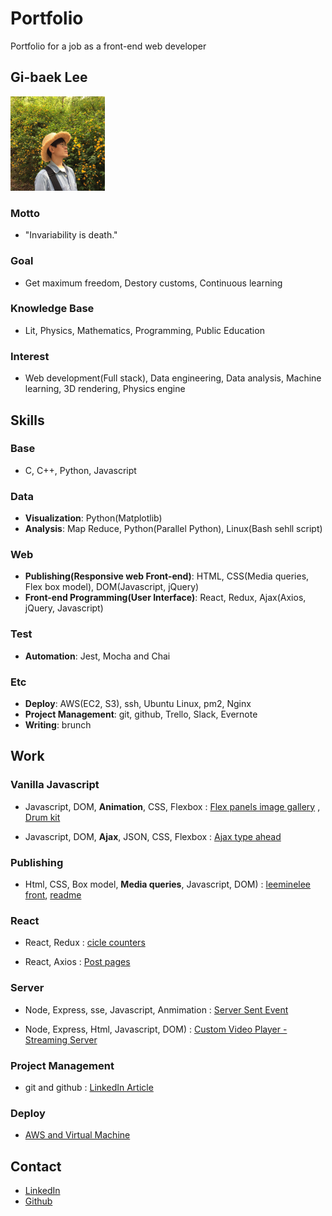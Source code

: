 # Portfolio
Portfolio for a job as a front-end web developer


## Gi-baek Lee

<img width="30%" src="./Gi-baek Lee.JPG">

### Motto
- "Invariability is death."

### Goal
- Get maximum freedom, Destory customs, Continuous learning

### Knowledge Base
- Lit, Physics, Mathematics, Programming, Public Education

### Interest
- Web development(Full stack), Data engineering, Data analysis, Machine learning, 3D rendering, Physics engine


## Skills

### Base
- C, C++, Python, Javascript

### Data
- <b>Visualization</b>: Python(Matplotlib)
- <b>Analysis</b>: Map Reduce, Python(Parallel Python), Linux(Bash sehll script)

### Web
- <b>Publishing(Responsive web Front-end)</b>: HTML, CSS(Media queries, Flex box model), DOM(Javascript, jQuery)
- <b>Front-end Programming(User Interface)</b>: React, Redux, Ajax(Axios, jQuery, Javascript)

### Test
- <b>Automation</b>: Jest, Mocha and Chai

### Etc
- <b>Deploy</b>: AWS(EC2, S3), ssh, Ubuntu Linux, pm2, Nginx
- <b>Project Management</b>: git, github, Trello, Slack, Evernote
- <b>Writing</b>: brunch


## Work

### Vanilla Javascript
- Javascript, DOM, <b>Animation</b>, CSS, Flexbox
: [Flex panels image gallery](https://ginnyang2.github.io/javascript30-FlexPanelsImgGallery/)
, [Drum kit](https://ginnyang2.github.io/javascript30-drumKit/)

- Javascript, DOM, <b>Ajax</b>, JSON, CSS, Flexbox
: [Ajax type ahead](https://ginnyang2.github.io/javascript30-ajaxTypeAhead/)
 
### Publishing
- Html, CSS, Box model, <b>Media queries</b>, Javascript, DOM)
: [leeminelee front](https://ginnyang2.github.io/leeminelee_front/), [readme](https://github.com/ginNyang2/leeminelee_front)

### React
- React, Redux
: [cicle counters](https://ginnyang2.github.io/reactWithRedux_counterExample/)

- React, Axios
: [Post pages](https://ginnyang2.github.io/react-ajax-tutorial/)

### Server
- Node, Express, sse, Javascript, Anmimation
: [Server Sent Event](https://github.com/ginNyang2/ServerSentEventAnimation)

- Node, Express, Html, Javascript, DOM)
: [Custom Video Player - Streaming Server](https://ginnyang2.github.io/javascript30-customVideoPlayer/)

### Project Management
- git and github
: [LinkedIn Article](https://www.linkedin.com/pulse/how-manage-your-team-project-versiongit-gi-baek-lee/)

### Deploy
- [AWS and Virtual Machine](https://ginnyang2.github.io/deployUsingGithubAndAws/)


## Contact
- [LinkedIn](https://www.linkedin.com/in/gibaeklee/)
- [Github](https://github.com/ginNyang2)
